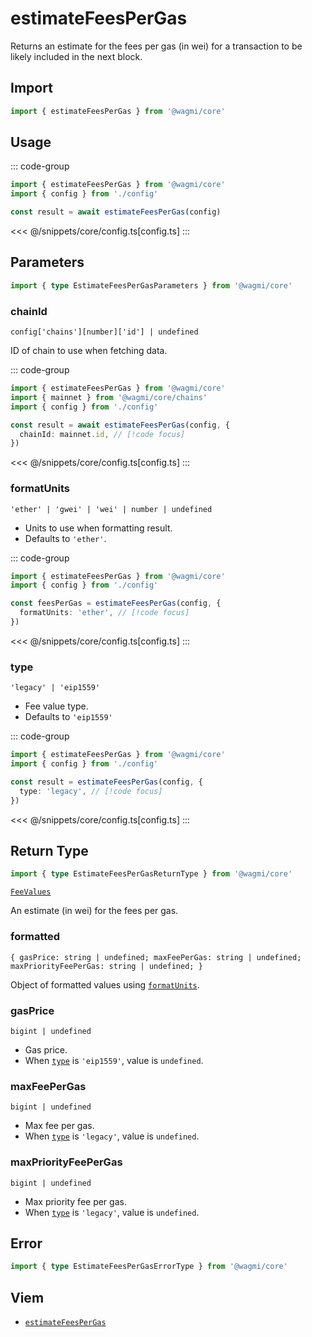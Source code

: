<script setup>
const packageName = '@wagmi/core'
const actionName = 'estimateFeesPerGas'
const typeName = 'EstimateFeesPerGas'
</script>

# estimateFeesPerGas

Returns an estimate for the fees per gas (in wei) for a transaction to be likely included in the next block.

## Import

```ts
import { estimateFeesPerGas } from '@wagmi/core'
```

## Usage

::: code-group
```ts [index.ts]
import { estimateFeesPerGas } from '@wagmi/core'
import { config } from './config'

const result = await estimateFeesPerGas(config)
```
<<< @/snippets/core/config.ts[config.ts]
:::

## Parameters

```ts
import { type EstimateFeesPerGasParameters } from '@wagmi/core'
```

### chainId

`config['chains'][number]['id'] | undefined`

ID of chain to use when fetching data.

::: code-group
```ts [index.ts]
import { estimateFeesPerGas } from '@wagmi/core'
import { mainnet } from '@wagmi/core/chains'
import { config } from './config'

const result = await estimateFeesPerGas(config, {
  chainId: mainnet.id, // [!code focus]
})
```
<<< @/snippets/core/config.ts[config.ts]
:::

### formatUnits

`'ether' | 'gwei' | 'wei' | number | undefined`

- Units to use when formatting result.
- Defaults to `'ether'`.

::: code-group
```ts [index.ts]
import { estimateFeesPerGas } from '@wagmi/core'
import { config } from './config'

const feesPerGas = estimateFeesPerGas(config, {
  formatUnits: 'ether', // [!code focus]
})
```
<<< @/snippets/core/config.ts[config.ts]
:::

### type

`'legacy' | 'eip1559'`

- Fee value type.
- Defaults to `'eip1559'`

::: code-group
```ts [index.ts]
import { estimateFeesPerGas } from '@wagmi/core'
import { config } from './config'

const result = estimateFeesPerGas(config, {
  type: 'legacy', // [!code focus]
})
```
<<< @/snippets/core/config.ts[config.ts]
:::

## Return Type

```ts
import { type EstimateFeesPerGasReturnType } from '@wagmi/core'
```

[`FeeValues`](https://viem.sh/docs/glossary/types.html#feevalues)

An estimate (in wei) for the fees per gas.

### formatted
 
`{ gasPrice: string | undefined; maxFeePerGas: string | undefined; maxPriorityFeePerGas: string | undefined; }`

Object of formatted values using [`formatUnits`](#formatunits).

### gasPrice

`bigint | undefined`

- Gas price.
- When [`type`](#type) is `'eip1559'`, value is `undefined`.

### maxFeePerGas

`bigint | undefined`

- Max fee per gas.
- When [`type`](#type) is `'legacy'`, value is `undefined`.

### maxPriorityFeePerGas

`bigint | undefined`

- Max priority fee per gas.
- When [`type`](#type) is `'legacy'`, value is `undefined`.

## Error

```ts
import { type EstimateFeesPerGasErrorType } from '@wagmi/core'
```

<!--@include: @shared/query-imports.md-->

## Viem

- [`estimateFeesPerGas`](https://viem.sh/docs/actions/public/estimateFeesPerGas.html)

